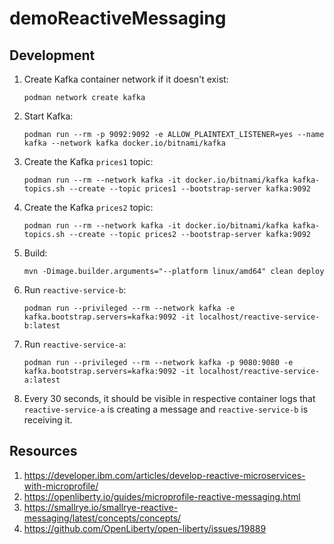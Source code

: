 # demoReactiveMessaging

## Development

1. Create Kafka container network if it doesn't exist:
   ```
   podman network create kafka
   ```
1. Start Kafka:
   ```
   podman run --rm -p 9092:9092 -e ALLOW_PLAINTEXT_LISTENER=yes --name kafka --network kafka docker.io/bitnami/kafka
   ```
1. Create the Kafka `prices1` topic:
   ```
   podman run --rm --network kafka -it docker.io/bitnami/kafka kafka-topics.sh --create --topic prices1 --bootstrap-server kafka:9092
   ```
1. Create the Kafka `prices2` topic:
   ```
   podman run --rm --network kafka -it docker.io/bitnami/kafka kafka-topics.sh --create --topic prices2 --bootstrap-server kafka:9092
   ```
1. Build:
   ```
   mvn -Dimage.builder.arguments="--platform linux/amd64" clean deploy
   ```
1. Run `reactive-service-b`:
   ```
   podman run --privileged --rm --network kafka -e kafka.bootstrap.servers=kafka:9092 -it localhost/reactive-service-b:latest
   ```
1. Run `reactive-service-a`:
   ```
   podman run --privileged --rm --network kafka -p 9080:9080 -e kafka.bootstrap.servers=kafka:9092 -it localhost/reactive-service-a:latest
   ```
1. Every 30 seconds, it should be visible in respective container logs that `reactive-service-a` is creating a message and `reactive-service-b` is receiving it.

## Resources

1. <https://developer.ibm.com/articles/develop-reactive-microservices-with-microprofile/>
1. <https://openliberty.io/guides/microprofile-reactive-messaging.html>
1. <https://smallrye.io/smallrye-reactive-messaging/latest/concepts/concepts/>
1. <https://github.com/OpenLiberty/open-liberty/issues/19889>
